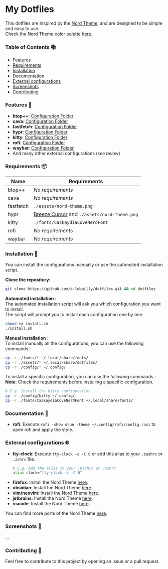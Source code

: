 # My Dotfiles

This dotfiles are inspired by the [Nord Theme](https://www.nordtheme.com/), and are designed to be simple and easy to use.  
Check the Nord Theme color palette [here](https://www.nordtheme.com/docs/colors-and-palettes).

### Table of Contents 📚
- [Features](#features-)
- [Requirements](#requirements-)
- [Installation](#installation-)
- [Documentation](#documentation-)
- [External configurations](#external-configurations-)
- [Screenshots](#screenshots-)
- [Contributing](#contributing-)

### Features 🎨
- **btop++**: [Configuration Folder](https://github.com/a-lebailly/dotfiles/tree/main/config/btop)
- **cava**: [Configuration Folder](https://github.com/a-lebailly/dotfiles/tree/main/config/cava)
- **fastfetch**: [Configuration Folder](https://github.com/a-lebailly/dotfiles/tree/main/config/fastfetch)
- **hypr**: [Configuration Folder](https://github.com/a-lebailly/dotfiles/tree/main/config/hypr)
- **kitty**: [Configuration Folder](https://github.com/a-lebailly/dotfiles/tree/main/config/kitty)
- **rofi**: [Configuration Folder](https://github.com/a-lebailly/dotfiles/tree/main/config/rofi)
- **waybar**: [Configuration Folder](https://github.com/a-lebailly/dotfiles/tree/main/config/waybar)
- And many other external configurations (*see below*)

### Requirements 📦
| **Name**  | **Requirements**                                                                                        |
|-----------|---------------------------------------------------------------------------------------------------------|
| btop++    | *No requirements*                                                                                       |
| cava      | *No requirements*                                                                                       |
| fastfetch | `./assets/nord-theme.png`                                                                               |
| hypr      | [Breeze Cursor](https://github.com/KDE/breeze/tree/master/cursors/Breeze) and `./assets/nord-theme.png` |
| kitty     | `./fonts/CaskaydiaCoveNerdFont`                                                                         |
| rofi      | *No requirements*                                                                                       |
| waybar    | *No requirements*                                                                                       |

### Installation 🚀
You can install the configurations manually or use the automated installation script.

**Clone the repository**:
```bash
git clone https://github.com/a-lebailly/dotfiles.git && cd dotfiles
```

**Automated installation** :  
The automated installation script will ask you which configuration you want to install.  
The script will prompt you to install each configuration one by one.
```bash
chmod +x install.sh
./install.sh
```

**Manual installation** :  
To install manually all the configurations, you can use the following commands :
```bash
cp -r ./fonts/* ~/.local/share/fonts/
cp -r ./assets/* ~/.local/share/dotfiles/
cp -r ./config/* ~/.config/
```

To install a specific configuration, you can use the following commands :  
**Note**: Check the requirements before installing a specific configuration.
```bash 
# E.g. Install the kitty configuration
cp -r ./config/kitty ~/.config/
cp -r ./fonts/CaskaydiaCoveNerdFont ~/.local/share/fonts/
```

### Documentation 📖
- **rofi**: Execute `rofi -show drun -theme ~/.config/rofi/config.rasi` to open rofi and apply the style.

### External configurations 🌐
- **tty-clock**: Execute `tty-clock -c -C 6` or add this alias to your `.bashrc` or `.zshrc` file.
   ```bash
   # E.g. Add the alias to your .bashrc or .zshrc
   alias clock="tty-clock -c -C 6"
   ```
- **firefox**: Install the Nord Theme [here](https://addons.mozilla.org/fr/firefox/addon/nord-firefox/).
- **obsidian**: Install the Nord Theme [here](https://github.com/insanum/obsidian_nord).
- **vim/neovim**: Install the Nord Theme [here](https://github.com/nordtheme/vim).
- **jetbrains**: Install the Nord Theme [here](https://plugins.jetbrains.com/plugin/10321-nord).
- **vscode**: Install the Nord Theme [here](https://github.com/nordtheme/visual-studio-code).

You can find more ports of the Nord Theme [here](https://www.nordtheme.com/ports).

### Screenshots 📸

...

### Contributing 🤝
Feel free to contribute to this project by opening an issue or a pull request.
